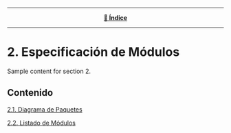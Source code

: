 <hr>
<div align="center">
 
[**📜 Índice**](../README.md)

</div>
<hr>

# 2. Especificación de Módulos

Sample content for section 2.

## Contenido
[2.1. Diagrama de Paquetes](2.1/2.1.md)

[2.2. Listado de Módulos](2.2/2.2.md)

